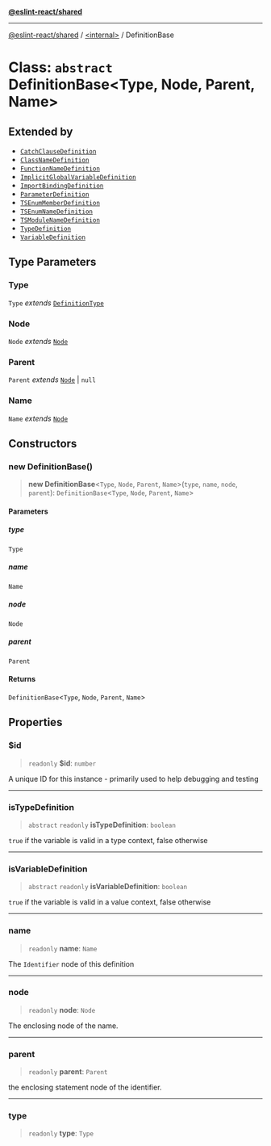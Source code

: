 [**@eslint-react/shared**](../../README.md)

***

[@eslint-react/shared](../../README.md) / [\<internal\>](../README.md) / DefinitionBase

# Class: `abstract` DefinitionBase\<Type, Node, Parent, Name\>

## Extended by

- [`CatchClauseDefinition`](CatchClauseDefinition.md)
- [`ClassNameDefinition`](ClassNameDefinition.md)
- [`FunctionNameDefinition`](FunctionNameDefinition.md)
- [`ImplicitGlobalVariableDefinition`](ImplicitGlobalVariableDefinition.md)
- [`ImportBindingDefinition`](ImportBindingDefinition.md)
- [`ParameterDefinition`](ParameterDefinition.md)
- [`TSEnumMemberDefinition`](TSEnumMemberDefinition.md)
- [`TSEnumNameDefinition`](TSEnumNameDefinition.md)
- [`TSModuleNameDefinition`](TSModuleNameDefinition.md)
- [`TypeDefinition`](TypeDefinition.md)
- [`VariableDefinition`](VariableDefinition.md)

## Type Parameters

### Type

`Type` *extends* [`DefinitionType`](../enumerations/DefinitionType.md)

### Node

`Node` *extends* [`Node`](../type-aliases/Node.md)

### Parent

`Parent` *extends* [`Node`](../type-aliases/Node.md) \| `null`

### Name

`Name` *extends* [`Node`](../type-aliases/Node.md)

## Constructors

### new DefinitionBase()

> **new DefinitionBase**\<`Type`, `Node`, `Parent`, `Name`\>(`type`, `name`, `node`, `parent`): `DefinitionBase`\<`Type`, `Node`, `Parent`, `Name`\>

#### Parameters

##### type

`Type`

##### name

`Name`

##### node

`Node`

##### parent

`Parent`

#### Returns

`DefinitionBase`\<`Type`, `Node`, `Parent`, `Name`\>

## Properties

### $id

> `readonly` **$id**: `number`

A unique ID for this instance - primarily used to help debugging and testing

***

### isTypeDefinition

> `abstract` `readonly` **isTypeDefinition**: `boolean`

`true` if the variable is valid in a type context, false otherwise

***

### isVariableDefinition

> `abstract` `readonly` **isVariableDefinition**: `boolean`

`true` if the variable is valid in a value context, false otherwise

***

### name

> `readonly` **name**: `Name`

The `Identifier` node of this definition

***

### node

> `readonly` **node**: `Node`

The enclosing node of the name.

***

### parent

> `readonly` **parent**: `Parent`

the enclosing statement node of the identifier.

***

### type

> `readonly` **type**: `Type`
